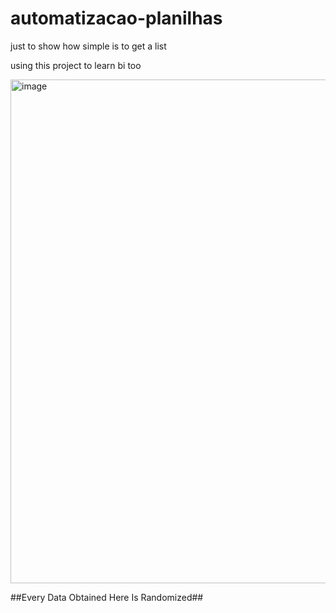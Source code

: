 # automatizacao-planilhas
just to show how simple is to get a list

using this project to learn bi too

<img width="1428" height="806" alt="image" src="https://github.com/user-attachments/assets/73e98dad-6748-4c07-9477-27fcb891c9b3" />

##Every Data Obtained Here Is Randomized##
